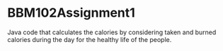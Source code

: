 # BBM102Assignment1
Java code that calculates the calories by considering taken and burned calories during the day for the healthy life of the people.
